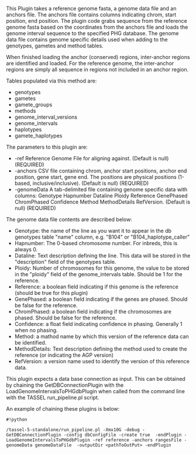 This Plugin takes a reference genome fasta, a genome data file and an anchors file.  The anchors file contains columns indicating chrom, start position, end position.  The plugin code grabs sequence from the reference genome fasta based on the coordinates from the anchors file and loads the genome interval sequence to the specified PHG database.  The genome data file contains genome specific details used when adding to the genotypes, gametes and method tables.
 
When finished loading the anchor (conserved) regions, inter-anchor regions are identified and loaded.  For the reference genome, the inter-anchor regions are simply all sequence in regions not included in an anchor region.

Tables populated via this method are:

* genotypes
* gametes
* gamete_groups
* methods
* genome_interval_versions
* genome_intervals
* haplotypes
* gamete_haplotypes

The parameters to this plugin are:

* -ref <Reference Genome File>  Reference Genome File for aligning against. (Default is null) (REQUIRED)
* -anchors <Anchors File> CSV file containing chrom, anchor start positions, anchor end position, gene start, gene end. The positions are physical positions (1-based, inclusive/inclusive).  (Default is null) (REQUIRED)
* -genomeData <Genome Data File> A tab-delimited file containing genome specific data with columns: Genotype Hapnumber Dataline Ploidy Reference GenePhased ChromPhased Confidence Method MethodDetails RefVersion.  (Default is null) (REQUIRED)

The genome data file contents are described below:

* Genotype:  the name of the line as you want it to appear in the db genotypes table "name" column, e.g. "B104" or "B104_haplotype_caller"
* Hapnumber:  The 0-based chromosome number.  For inbreds, this is always 0.
* Dataline: Text description defining the line. This data will be stored in the "description" field of the genotypes table.
* Ploidy:  Number of chromosomes for this genome, the value to be stored in the "ploidy" field of the genome_intervals table.  Should be 1 for the reference.
* Reference:  a boolean field indicating if this genome is the reference (should be true for this plugin)
* GenePhased: a boolean field indicating if the genes are phased.  Should be false for the reference.
* ChromPhased:  a boolean field indicating if the chromosomes are phased.  Should be false for the reference.
* Confidence:  a float field indicating confidence in phasing.  Generally 1 when no phasing.
* Method:  a mathod name by which this version of the reference data can be identified.
* MethodDetails:  Text description defining the method used to create the reference (or indicating the AGP version)
* RefVersion: a version name used to identify the version of this reference data.

This plugin expects a data base connection as input.  This can be obtained by chaining the GetDBConnectionPlugin with the LoadGenomeIntervalsToPHGdbPlugin when called from the command line with the TASSEL run_pipeline.pl script.

An example of chaining these plugins is below:

```
#!python

/tassel-5-standalone/run_pipeline.pl -Xmx10G -debug -GetDBConnectionPlugin -config dbConfigFile -create true  -endPlugin -LoadGenomeIntervalsToPHGdbPlugin -ref reference -anchors rangesFile -genomeData genomeDataFile  -outputDir <pathToOutPut> -endPlugin
```